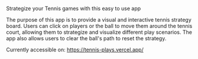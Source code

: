 Strategize your Tennis games with this easy to use app

The purpose of this app is to provide a visual and interactive tennis strategy board. Users can click on players or the ball to move them around the tennis court, allowing them to strategize and visualize different play scenarios. The app also allows users to clear the ball's path to reset the strategy.

Currently accessible on: https://tennis-plays.vercel.app/ 